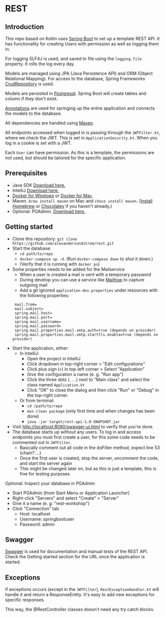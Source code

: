 # REST

## Introduction
This repo based on Kotlin uses [Spring Boot](https://spring.io/projects/spring-boot) to set up a template REST API. It 
has functionality for creating Users with permission as well as logging them in.

For logging SLF4J is used, and saved to file using the `logging.file` property. It rolls the log every day.

Models are managed using JPA (Java Persistence API) and ORM (Object Relational Mapping). For access to the database,
Spring
Frameworks [CrudRepository](https://docs.spring.io/spring-data/data-commons/docs/1.6.1.RELEASE/reference/html/repositories.html)
is used.

Models are persisted in [Postgresql](https://www.postgresql.org/). Spring Boot will create tables and column if they
don't exist.

[Annotations](https://en.wikipedia.org/wiki/Java_annotation) are used for springing up the entire application and
connects the models to the database.

All dependencies are handled using [Maven](https://maven.apache.org/).

All endpoints accessed when logged in is passing through the `JWTFilter.kt`, where we check the JWT. This is set in
`ApplicationSecurity.kt`. When you log in a cookie is set with a JWT.

Each `User` can have permission. As this is a template, the permissions are not used, but should be tailored for the
specific application.

## Prerequisites

- Java SDK [Download here.](https://www.oracle.com/technetwork/java/javase/downloads/index.html)
- IntelliJ [Download here.](https://www.jetbrains.com/idea/download/)
- [Docker for Windows](https://hub.docker.com/editions/community/docker-ce-desktop-windows)
  or [Docker for Mac](https://hub.docker.com/editions/community/docker-ce-desktop-mac).
- Maven. `brew install maven` on Mac and `choco install maven`. ([Install Homebrew](https://brew.sh/index_sv)
  or [Chocolatey](https://chocolatey.org/docs/installation) if you haven't already.)
- Optional: PGAdmin. [Download here.](https://www.pgadmin.org/download/)

## Getting started

- Clone this repository: `git clone https://github.com/alexandersundstrom/rest.git`
- Start the database:
  - `cd path/to/repo`
  - `docker-compose up -d`. (Run `docker-compose down` to shut it down.)
  - (Verify that it is running with `docker ps`)
- Some properties needs to be added for the Mailservice
  - When a user is created a mail is sent with a temporary password
  - During develop you can use a service like [Mailtrap](https://mailtrap.io/) to capture outgoing mail
  - Add a git ignored `application-dev.properties` under resources with the following properties:
  ```
   mail.from=
   mail.subject=
   spring.mail.host=
   spring.mail.port=
   spring.mail.username=
   spring.mail.password=
   spring.mail.properties.mail.smtp.auth=true (depends on provider)
   spring.mail.properties.mail.smtp.starttls.enable=true (depends on provider)
   ```
- Start the application, either:
  - In IntelliJ:
    - Open the project in IntelliJ
    - Click dropdown in top-right corner > "Edit configurations"
    - Click plus sign (`+`) in top-left corner > Select "Application"
    - Give the configuration a name (e. g. "Run app")
    - Click the three dots (`...`) next to "Main class" and select the class named `Application.kt`
    - Click "OK" to close the dialog and then click "Run" or "Debug" in the top-right corner.
  - Or from terminal:
    - `cd /path/to/repo`
    - `mvn clean package` (only first time and when changes has been done)
    - `java -jar target/rest-api-1.0-SNAPSHOT.jar`
- Visit [http://localhost:8080/swagger-ui.html](http://localhost:8080/swagger-ui.html) to verify that you're done.
- The database starts up without any users. To log in and access endpoints you must first create a user, for this some
  code needs to be commented out in `JWTFilter`.
  - Basically comment out all code in the doFilter method, expect line 53 (chain?....)
  - Once the first user is created, stop the server, uncomment the code, and start the server again
  - This might be changed later on, but as this is just a template, this is fine for testing purposes

Optional: Inspect your database in PGAdmin

- Start PGAdmin (from Start Menu or Application Launcher)
- Right-click "Servers" and select "Create" > "Server"
- Give it a name (e. g. "rest-workshop")
- Click "Connection" tab
  - Host: localhost
  - Username: springbootuser
  - Password: admin

## Swagger

[Swagger](https://swagger.io/) is used for documentation and manual tests of the REST API. Check the Getting started
section for the URL once the application is started.

## Exceptions

If exceptions occurs (except in the `JWTFilter`), `RestExceptionHandler.kt` will handle it and return a ResponseEntity.
It's easy to add new exceptions for specific responses.

This way, the @RestController classes doesn't need any try catch blocks.